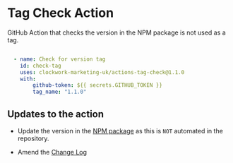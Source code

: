 # Tag Check Action

GitHub Action that checks the version in the NPM package is not used as a tag.

```yaml

  - name: Check for version tag
    id: check-tag
    uses: clockwork-marketing-uk/actions-tag-check@1.1.0
    with:
        github-token: ${{ secrets.GITHUB_TOKEN }}
        tag_name: "1.1.0"

```

## Updates to the action

- Update the version in the [NPM package](package.json) as this is `NOT` automated in the repository.

- Amend the [Change Log](CHANGELOG.md)

